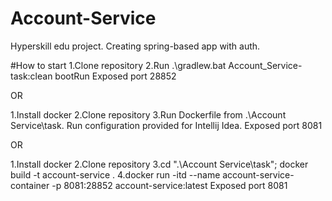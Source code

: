 # Account-Service
Hyperskill edu project. Creating spring-based app with auth.

#How to start
1.Clone repository
2.Run .\gradlew.bat Account_Service-task:clean bootRun
Exposed port 28852

OR

1.Install docker
2.Clone repository
3.Run Dockerfile from .\Account Service\task. Run configuration provided for Intellij Idea.
Exposed port 8081

OR

1.Install docker
2.Clone repository
3.cd ".\Account Service\task"; docker build -t account-service .
4.docker run -itd --name account-service-container -p 8081:28852 account-service:latest
Exposed port 8081
